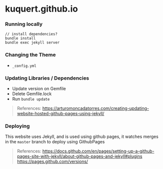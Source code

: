 # kuquert.github.io


### Running locally
```
// install dependencies?
bundle install
bundle exec jekyll server
```

### Changing the Theme
- `_config.yml`


### Updating Libraries / Dependencies
- Update version on Gemfile
- Delete Gemfile.lock
- Run `bundle update`

> References:
https://arturomoncadatorres.com/creating-updating-website-hosted-github-pages-using-jekyll/


### Deploying

This website uses Jekyll, and is used using github pages, it watches merges in the `master` branch to deploy using GithubPages

> References:
https://docs.github.com/en/pages/setting-up-a-github-pages-site-with-jekyll/about-github-pages-and-jekyll#plugins
https://pages.github.com/versions/

### 